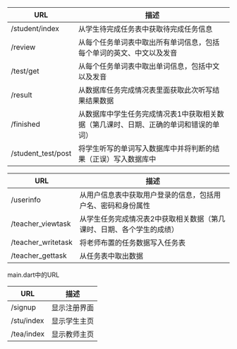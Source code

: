 URL     | 描述
-------- | ---
/student/index | 从学生待完成任务表中获取待完成任务信息
/review    | 从每个任务单词表中取出所有单词信息，包括每个单词的英文、中文以及发音
/test/get     | 从每个任务单词表中取出单词信息，包括中文以及发音
/result     | 从数据库任务完成情况表里面获取此次听写结果结果数据
/finished   | 从数据库中学生任务完成情况表1中获取相关数据（第几课时、日期、正确的单词和错误的单词）
/student_test/post | 将学生听写的单词写入数据库中并将判断的结果（正误）写入数据库中

URL     | 描述
-------- | ---
/userinfo | 从用户信息表中获取用户登录的信息，包括用户名、密码和身份属性
/teacher_viewtask    | 从学生任务完成情况表2中获取相关数据（第几课时、日期、各个学生的成绩）
/teacher_writetask     | 将老师布置的任务数据写入任务表
/teacher_gettask   | 从任务表中取出数据

main.dart中的URL

URL   | 描述
-------- | ---
/signup  | 显示注册界面
/stu/index | 显示学生主页
/tea/index | 显示教师主页

